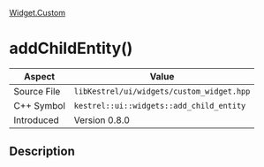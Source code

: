 [Widget.Custom](index)
# addChildEntity()
| Aspect | Value |
| --- | --- |
| Source File | `libKestrel/ui/widgets/custom_widget.hpp` |
| C++ Symbol | `kestrel::ui::widgets::add_child_entity` |
| Introduced | Version 0.8.0 |
## Description

